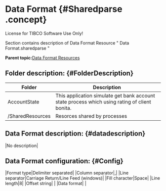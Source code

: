 # Data Format {#Sharedparse .concept}

License for TIBCO Software Use Only!

Section contains description of Data Format Resource " Data Format.sharedparse "

**Parent topic:**[Data Format Resources](../../../projects/AccountState/common/sharedparse.md)

## Folder description: {#FolderDescription}

|Folder|Description|
|------|-----------|
|AccountState|This application simulate get bank account state process which using rating of client bonita.|
|/SharedResources|Resorces shared by processes|

## Data Format description: {#datadescription}

|No description|

## Data Format configuration: {#Config}

|Format type|Delimiter separated|
|Column separator|,|
|Line separator|Carriage Return/Line Feed \(windows\)|
|Fill character|Space|
|Line length|8|
|Offset string| |
|Data format| |

